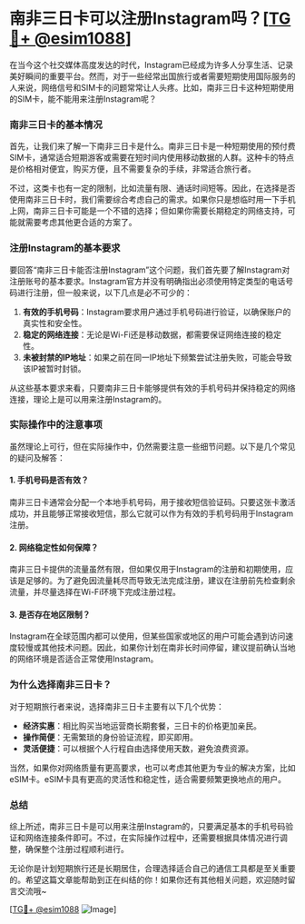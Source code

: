 # 南非三日卡可以注册Instagram吗？[[TG💪+ @esim1088](https://t.me/s/esim1088)]

在当今这个社交媒体高度发达的时代，Instagram已经成为许多人分享生活、记录美好瞬间的重要平台。然而，对于一些经常出国旅行或者需要短期使用国际服务的人来说，网络信号和SIM卡的问题常常让人头疼。比如，南非三日卡这种短期使用的SIM卡，能不能用来注册Instagram呢？

### 南非三日卡的基本情况

首先，让我们来了解一下南非三日卡是什么。南非三日卡是一种短期使用的预付费SIM卡，通常适合短期游客或需要在短时间内使用移动数据的人群。这种卡的特点是价格相对便宜，购买方便，且不需要复杂的手续，非常适合旅行者。

不过，这类卡也有一定的限制，比如流量有限、通话时间短等。因此，在选择是否使用南非三日卡时，我们需要综合考虑自己的需求。如果你只是想临时用一下手机上网，南非三日卡可能是一个不错的选择；但如果你需要长期稳定的网络支持，可能就需要考虑其他更合适的方案了。

### 注册Instagram的基本要求

要回答“南非三日卡能否注册Instagram”这个问题，我们首先要了解Instagram对注册账号的基本要求。Instagram官方并没有明确指出必须使用特定类型的电话号码进行注册，但一般来说，以下几点是必不可少的：

1. **有效的手机号码**：Instagram要求用户通过手机号码进行验证，以确保账户的真实性和安全性。
2. **稳定的网络连接**：无论是Wi-Fi还是移动数据，都需要保证网络连接的稳定性。
3. **未被封禁的IP地址**：如果之前在同一IP地址下频繁尝试注册失败，可能会导致该IP被暂时封锁。

从这些基本要求来看，只要南非三日卡能够提供有效的手机号码并保持稳定的网络连接，理论上是可以用来注册Instagram的。

### 实际操作中的注意事项

虽然理论上可行，但在实际操作中，仍然需要注意一些细节问题。以下是几个常见的疑问及解答：

#### 1. 手机号码是否有效？
南非三日卡通常会分配一个本地手机号码，用于接收短信验证码。只要这张卡激活成功，并且能够正常接收短信，那么它就可以作为有效的手机号码用于Instagram注册。

#### 2. 网络稳定性如何保障？
南非三日卡提供的流量虽然有限，但如果仅用于Instagram的注册和初期使用，应该是足够的。为了避免因流量耗尽而导致无法完成注册，建议在注册前先检查剩余流量，并尽量选择在Wi-Fi环境下完成注册过程。

#### 3. 是否存在地区限制？
Instagram在全球范围内都可以使用，但某些国家或地区的用户可能会遇到访问速度较慢或其他技术问题。因此，如果你计划在南非长时间停留，建议提前确认当地的网络环境是否适合正常使用Instagram。

### 为什么选择南非三日卡？

对于短期旅行者来说，选择南非三日卡主要有以下几个优势：

- **经济实惠**：相比购买当地运营商长期套餐，三日卡的价格更加亲民。
- **操作简便**：无需繁琐的身份验证流程，即买即用。
- **灵活便捷**：可以根据个人行程自由选择使用天数，避免浪费资源。

当然，如果你对网络质量有更高要求，也可以考虑其他更为专业的解决方案，比如eSIM卡。eSIM卡具有更高的灵活性和稳定性，适合需要频繁更换地点的用户。

### 总结

综上所述，南非三日卡是可以用来注册Instagram的，只要满足基本的手机号码验证和网络连接条件即可。不过，在实际操作过程中，还需要根据具体情况进行调整，确保整个注册过程顺利进行。

无论你是计划短期旅行还是长期居住，合理选择适合自己的通信工具都是至关重要的。希望这篇文章能帮助到正在纠结的你！如果你还有其他相关问题，欢迎随时留言交流哦~

[[TG💪+ @esim1088](https://t.me/s/esim1088) ![Image](https://i.postimg.cc/4NQfJmqS/Snipaste-2025-05-13-00-14-12.png)]
